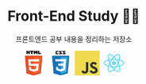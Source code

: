 <div align="center">
  <h1>Front-End Study 🎨✨</h1>
  <p>프론트엔드 공부 내용을 정리하는 저장소</p>
  <img src="https://raw.githubusercontent.com/github/explore/main/topics/html/html.png" alt="HTML" width="50">
  <img src="https://raw.githubusercontent.com/github/explore/main/topics/css/css.png" alt="CSS" width="50">
  <img src="https://raw.githubusercontent.com/github/explore/main/topics/javascript/javascript.png" alt="JavaScript" width="50">
  <img src="https://raw.githubusercontent.com/github/explore/main/topics/react/react.png" alt="React" width="50">
</div>

